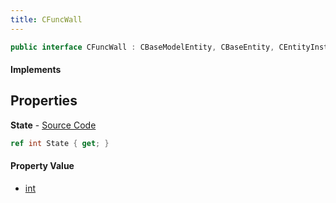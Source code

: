 ```yaml
---
title: CFuncWall
---
```


```csharp
public interface CFuncWall : CBaseModelEntity, CBaseEntity, CEntityInstance, ISchemaClass<CEntityInstance>, ISchemaClass<CBaseEntity>, ISchemaClass<CBaseModelEntity>, ISchemaClass<CFuncWall>, ISchemaField, ISchemaClass, INativeHandle
```

#### Implements

## Properties

**State** - [Source Code](https://github.com/swiftly-solution/swiftlys2/blob/main/managed/src/SwiftlyS2.Generated/Schemas/Interfaces/CFuncWall.cs#L16)

```csharp
ref int State { get; }
```

#### Property Value

- [int](https://learn.microsoft.com/dotnet/api/system.int32)

